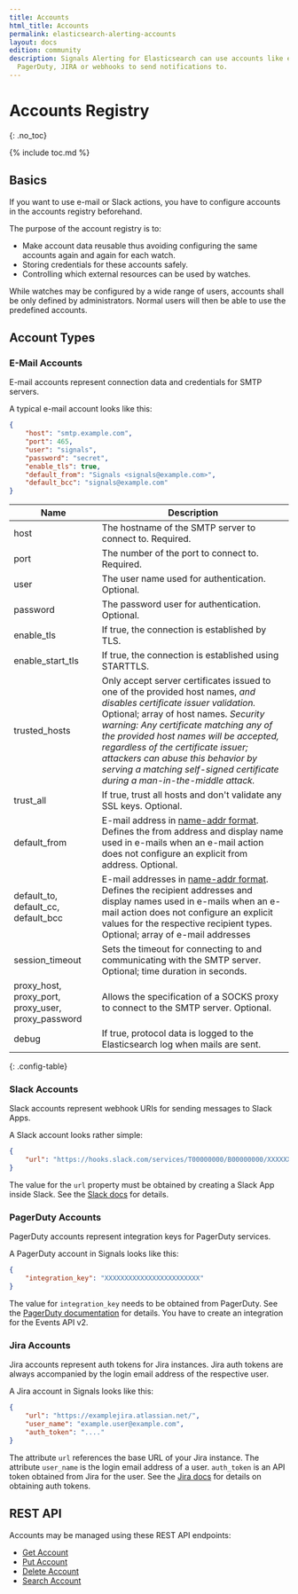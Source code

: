 ```yaml
---
title: Accounts
html_title: Accounts
permalink: elasticsearch-alerting-accounts
layout: docs
edition: community
description: Signals Alerting for Elasticsearch can use accounts like email, Slack,
  PagerDuty, JIRA or webhooks to send notifications to.
---
```

<!--- Copyright 2022 floragunn GmbH -->

# Accounts Registry
{: .no_toc}

{% include toc.md %}

## Basics

If you want to use e-mail or Slack actions, you have to configure accounts in the accounts registry beforehand. 

The purpose of the account registry is to:

* Make account data reusable thus avoiding configuring the same accounts again and again for each watch.
* Storing credentials for these accounts safely.
* Controlling which external resources can be used by watches.

While watches may be configured by a wide range of users, accounts shall be only defined by administrators. Normal users will then be able to use the predefined accounts.

## Account Types

### E-Mail Accounts

E-mail accounts represent connection data and credentials for SMTP servers. 

A typical e-mail account looks like this:

```json
{
	"host": "smtp.example.com",
	"port": 465,
	"user": "signals",
	"password": "secret",
	"enable_tls": true,
	"default_from": "Signals <signals@example.com>",
	"default_bcc": "signals@example.com"
}
```

| Name | Description                                                                                                                                                                                                                                                                                                                                                                                                   |
|---|---------------------------------------------------------------------------------------------------------------------------------------------------------------------------------------------------------------------------------------------------------------------------------------------------------------------------------------------------------------------------------------------------------------|
| host | The hostname of the SMTP server to connect to. Required.                                                                                                                                                                                                                                                                                                                                                      |
| port | The number of the port to connect to. Required.                                                                                                                                                                                                                                                                                                                                                               |
| user | The user name used for authentication. Optional.                                                                                                                                                                                                                                                                                                                                                              |
| password | The password user for authentication. Optional.                                                                                                                                                                                                                                                                                                                                                               |
| enable\_tls | If true, the connection is established by TLS.                                                                                                                                                                                                                                                                                                                                                                |
| enable\_start\_tls | If true, the connection is established using STARTTLS.                                                                                                                                                                                                                                                                                                                                                        |
| trusted_hosts | Only accept server certificates issued to one of the provided host names, *and disables certificate issuer validation.* Optional; array of host names. *Security warning: Any certificate matching any of the provided host names will be accepted, regardless of the certificate issuer; attackers can abuse this behavior by serving a matching self-signed certificate during a man-in-the-middle attack.* |
| trust_all | If true, trust all hosts and don't validate any SSL keys. Optional.                                                                                                                                                                                                                                                                                                                                           |
| default_from | E-mail address in [name-addr format](https://www.rfc-editor.org/rfc/rfc5322#section-3.4). Defines the from address and display name used in e-mails when an e-mail action does not configure an explicit from address. Optional.                                                                                                                                                                     |
| default\_to, default\_cc, default\_bcc  | E-mail addresses  in [name-addr format](https://www.rfc-editor.org/rfc/rfc5322#section-3.4). Defines the recipient addresses and display names used in e-mails when an e-mail action does not configure an explicit values for the respective recipient types. Optional; array of e-mail addresses                                                                                                   |
| session_timeout | Sets the timeout for connecting to and communicating with the SMTP server. Optional; time duration in seconds.                                                                                                                                                                                                                                                                                                |
| proxy\_host, proxy\_port, proxy\_user, proxy\_password | Allows the specification of a SOCKS proxy to connect to the SMTP server. Optional.                                                                                                                                                                                                                                                                                                                            |
| debug | If true, protocol data is logged to the Elasticsearch log when mails are sent.                                                                                                                                                                                                                                                                                                                                |
{: .config-table}

### Slack Accounts

Slack accounts represent webhook URIs for sending messages to Slack Apps.

A Slack account looks rather simple:

```json
{
	"url": "https://hooks.slack.com/services/T00000000/B00000000/XXXXXXXXXXXXXXXXXXXXXXXX"
}
```

The value for the `url` property must be obtained by creating a Slack App inside Slack. See the [Slack docs](https://api.slack.com/incoming-webhooks) for details.

### PagerDuty Accounts

PagerDuty accounts represent integration keys for PagerDuty services.

A PagerDuty account in Signals looks like this:

```json
{
	"integration_key": "XXXXXXXXXXXXXXXXXXXXXXXX"
}
```

The value for `integration_key` needs to be obtained from PagerDuty. 	See the [PagerDuty documentation](https://support.pagerduty.com/docs/services-and-integrations#section-create-a-generic-events-api-integration) for details. You have to create an integration for the Events API v2.

### Jira Accounts

Jira accounts represent auth tokens for Jira instances. Jira auth tokens are always accompanied by the login email address of the respective user.

A Jira account in Signals looks like this:

```json
{
    "url": "https://examplejira.atlassian.net/",
	"user_name": "example.user@example.com",
	"auth_token": "...."
}
```

The attribute `url` references the base URL of your Jira instance. The attribute `user_name` is the login email address of a user. `auth_token` is an API token obtained from Jira for the user. See the [Jira docs](https://confluence.atlassian.com/cloud/api-tokens-938839638.html) for details on obtaining auth tokens.

## REST API

Accounts may be managed using these REST API endpoints:

* [Get Account](rest_api_account_get.md)
* [Put Account](rest_api_account_put.md)
* [Delete Account](rest_api_account_delete.md)
* [Search Account](rest_api_account_search.md)


